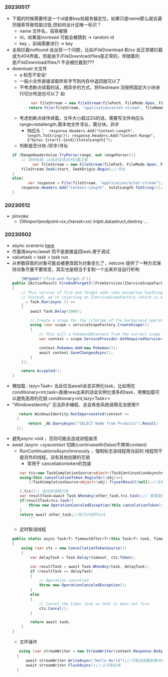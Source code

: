 ### 20230517
- 下载的时候需要传送一个id或者key给服务器定位，如果只是name那么就会遍历搜索导致性能过低,但如何设计这唯一标识？
  - name 文件名，容易被猜
  - id，如果是incresed 可能会被猜到 -> random id
  - key ，前端需要进行 -> key
- 全局拦截notfound 会出现一个问题，比如/FileDownload 和/xx 会正常被拦截成为404界面，但是由于/FileDownload/files是正常的，伴随着的是/FileDownload/files/1 不会被拦截到???
- download 大文件
  - a 标签不安全!
  - 一般小文件直接读取所有字节到内存中返回就可以了
  - 不考虑断点续载的话，用异步的方式，将filestream 流按照固定大小块进行切分传送也可以了 如
    ```c#
         var fileStream = new FileStream(filePath, FileMode.Open, FileAccess.Read, FileShare.Read, bufferSize: 4096, useAsync: true);
        return File(fileStream, "application/octet-stream", fileName);
    ```
   - 考虑到断点续传续载，文件大小超过2G的话，需要写文件响应头range+totallength,需本地文件寻址，需分块，异步
     - 响应头：```  response.Headers.Add("Content-Length", length.ToString());
        response.Headers.Add("Content-Range", $"bytes {start}-{end}/{totalLength}");```
    - 判断是否分块 /异步/寻址
    ```c#   
    if (RangeHeaderValue.TryParse(range, out rangeParser)){
        // 块的处理，以及定位续点的位置之类
             var fileStream = new FileStream(filePath, FileMode.Open, FileAccess.Read, FileShare.Read, bufferSize: 4096, useAsync: true);
        fileStream.Seek(start, SeekOrigin.Begin);//寻址
    }
    else{
           var response = File(fileStream, "application/octet-stream");
        response.Headers.Add("Content-Length", totalLength.ToString());
    }
    ```

### 20230512
- pinvoke
  - DllImport(endpoint=xx,charset=xx) intptr,datastruct,destroy ...

### 20230502
- async scenerio  [here](./AsyncGuidance.md)
- 尽量用async/await 而不是直接返回task<T>,便于调试
- valuetask > task<T> > task run
- 从参数获取的对象可能会被更改因为对象变化了，netcore 提供了一种方式保持对象尽量不要改变，其实也是相当于复制一个出来并且自行析构
    ```c#
        [HttpGet("/fire-and-forget-3")]
    public IActionResult FireAndForget3([FromServices]IServiceScopeFactory serviceScopeFactory)
    {
        // This version of fire and forget adds some exception handling. We're also no longer capturing the PokemonDbContext from the incoming request.
        // Instead, we're injecting an IServiceScopeFactory (which is a singleton) in order to create a scope in the background work item.
        _ = Task.Run(async () =>
        {
            await Task.Delay(1000);

            // Create a scope for the lifetime of the background operation and resolve services from it
            using (var scope = serviceScopeFactory.CreateScope())
            {
                // This will a PokemonDbContext from the correct scope and the operation will succeed
                var context = scope.ServiceProvider.GetRequiredService<PokemonDbContext>();

                context.Pokemon.Add(new Pokemon());
                await context.SaveChangesAsync();
            }
        });

        return Accepted();
    }
    ```
- 懒加载 : lazy<Task<T>> 当且仅当await会去实例化task，比如用在conditionary<int,task<T>>直接new出来的话会实例化很多的task，用懒加载可以避免高昂的花销 conditionary<int,lazy<Task<T>>>
- "WindowsIdentity" 无法异步编程，总会有些系统调用无法使用!!!
  ```C#
     return WindowsIdentity.RunImpersonated(context =>
    {
         return _db.QueryAsync("SELECT Name from Products").Result;
    });
  ``` 
- 避免async void ，否则可能会造成进程崩溃
- await /async +syscontext 切换(continuewith(false)不携带context)
  - RunContinuationsAsynchronously ，强制标志该线程用当前的 线程而不是另外的线程，没有其他创建的花销
    - 常用于 cancellationtoken的包装
    ```c#
    var tcs=new TaskCompletionSource<object>(TaskContinuationAsynchronously);
    using(this.cancellationToken.Register((obj)=>{
        ((TaskCompletionSource<object>)obj).TrysetResult(null);//注册由this.cancellationToken 引发的事件

    },tcs))// 由当前线程引发
    var resultTask=await Task.WhenAny(other_task,tcs.task);// 看看是否有cancel事件发生
    if(resultTask=tcs.task){
        throw new OperationCanceledException(this.cancelationToken);
    }
    return await other_task;//执行计划的task
        ```
   - 定时取消线程
    ```c#
    public static async Task<T> TimeoutAfter<T>(this Task<T> task, TimeSpan timeout)
    {
        using (var cts = new CancellationTokenSource())
        {
            var delayTask = Task.Delay(timeout, cts.Token);

            var resultTask = await Task.WhenAny(task, delayTask);
            if (resultTask == delayTask)
            {
                // Operation cancelled
                throw new OperationCanceledException();
            }
            else
            {
                // Cancel the timer task so that it does not fire
                cts.Cancel();
            }

            return await task;
        }
    }
    ```
  - 文件操作
  ```c#
     using (var streamWriter = new StreamWriter(context.Response.Body))
    {
        await streamWriter.WriteAsync("Hello World");//可能会阻塞到缓冲区满
        await streamWriter.FlushAsync();//立马刷出来
    }
  ```